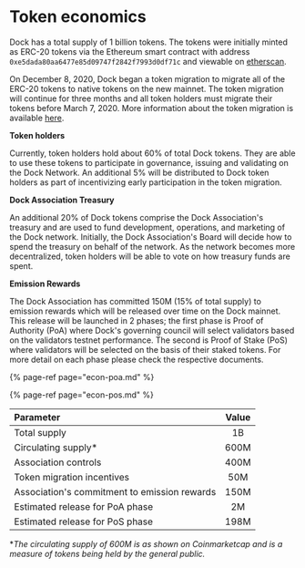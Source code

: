 # Token economics

Dock has a total supply of 1 billion tokens. The tokens were initially minted as ERC-20 tokens via the Ethereum smart contract with address `0xe5dada80aa6477e85d09747f2842f7993d0df71c` and viewable on [etherscan](https://etherscan.io/token/0xe5dada80aa6477e85d09747f2842f7993d0df71c).

On December 8, 2020, Dock began a token migration to migrate all of the ERC-20 tokens to native tokens on the new mainnet. The token migration will continue for three months and all token holders must migrate their tokens before March 7, 2020. More information about the token migration is available [here](https://www.dock.io/token-migration).

**Token holders**

Currently, token holders hold about 60% of total Dock tokens. They are able to use these tokens to participate in governance, issuing and validating on the Dock Network. An additional 5% will be distributed to Dock token holders as part of incentivizing early participation in the token migration.

**Dock Association Treasury**

An additional 20% of Dock tokens comprise the Dock Association's treasury and are used to fund development, operations, and marketing of the Dock network. Initially, the Dock Association's Board will decide how to spend the treasury on behalf of the network. As the network becomes more decentralized, token holders will be able to vote on  how treasury funds are spent.

**Emission Rewards**

The Dock Association has committed 150M \(15% of total supply\) to emission rewards which will be released over time on the Dock mainnet. This release will be launched in 2 phases; the first phase is Proof of Authority \(PoA\) where Dock's governing council will select validators based on the validators testnet performance. The second is Proof of Stake \(PoS\) where validators will be selected on the basis of their staked tokens. For more detail on each phase please check the respective documents.

{% page-ref page="econ-poa.md" %}

{% page-ref page="econ-pos.md" %}

| Parameter | Value |
| :--- | :---: |
| Total supply | 1B |
| Circulating supply\* | 600M |
| Association controls | 400M |
| Token migration incentives | 50M |
| Association's commitment to emission rewards | 150M |
| Estimated release for PoA phase | 2M |
| Estimated release for PoS phase | 198M |

\*_The circulating supply of 600M is as shown on Coinmarketcap and is a measure of tokens being held by the general public._

